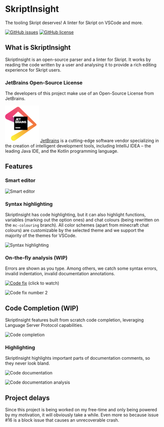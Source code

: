 # SkriptInsight

The tooling Skript deserves! A linter for Skript on VSCode and more.

[![GitHub issues](https://img.shields.io/github/issues/SkriptInsight/SkriptInsight?style=for-the-badge)](https://github.com/SkriptInsight/SkriptInsight/issues)
[![GitHub license](https://img.shields.io/github/license/SkriptInsight/SkriptInsight?style=for-the-badge)](https://github.com/SkriptInsight/SkriptInsight/blob/master/LICENSE)

## What is SkriptInsight

SkriptInsight is an open-source parser and a linter for Skript. It works by reading the code written by a user and analysing it to provide a rich editing experience for Skript users.


### JetBrains Open-Source License

The developers of this project make use of an Open-Source License from JetBrains.

<a href="https://www.jetbrains.com/?from=SkriptInsight"><img alt="Jetbrains Logo" src="https://raw.githubusercontent.com/SkriptInsight/SkriptInsight/master/assets/jetbrains.png" height=120></img></a>
[JetBrains](https://www.jetbrains.com/?from=SkriptInsight) is a cutting-edge software vendor specializing in the creation of intelligent development tools, including IntelliJ IDEA – the leading Java IDE, and the Kotlin programming language.


## Features

### Smart editor

![Smart editor](https://i.imgur.com/TFP43nA.png)

### Syntax highlighting

SkriptInsight has code highlighting, but it can also highlight functions, variables (marking out the option ones) and chat colours (being rewritten on the `mc-colouring` branch). 
All color schemes (apart from minecraft chat colours) are customizable by the selected theme and we support the majority of the themes for VSCode.

![Syntax highlighting](https://i.imgur.com/7mW1cgf.png)

### On-the-fly analysis (WIP)

Errors are shown as you type. Among others, we catch some syntax errors, invalid indentation, invalid documentation annotations.

[![Code fix](https://i.imgur.com/8zhKmCt.png)](https://i.imgur.com/gMnkmRw.mp4)
(click to watch)

![Code fix number 2](https://i.imgur.com/elnpeR0.png)

## Code Completion (WIP)

SkriptInsight features built from scratch code completion, leveraging Language Server Protocol capabilities. 

![Code completion](https://i.imgur.com/HghmfrK.png)

### Highlighting

SkriptInsight highlights important parts of documentation comments, so they never look bland.

![Code documentation](https://i.imgur.com/wbzhf1W.png)

![Code documentation analysis](https://i.imgur.com/Hvj5PBT.png)

## Project delays

Since this project is being worked on my free-time and only being powered by my motivation, it will obviously take a while.
Even more so because issue #16 is a block issue that causes an unrecoverable crash.
